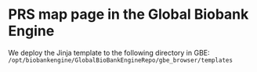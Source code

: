# PRS map page in the Global Biobank Engine

We deploy the Jinja template to the following directory in GBE: `/opt/biobankengine/GlobalBioBankEngineRepo/gbe_browser/templates`

